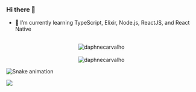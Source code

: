 ### Hi there 👋

- 🌱 I’m currently learning TypeScript, Elixir, Node.js, ReactJS, and React Native

<br/>

<div align="center"><img align="center" src="https://github-readme-stats.vercel.app/api/top-langs?username=daphnecarvalho&show_icons=true&hide_border=true&locale=en&layout=compact&theme=dracula" alt="daphnecarvalho" /></div>

<br/>

<div align="center"><img align="center" src="http://github-readme-streak-stats.herokuapp.com?user=daphnecarvalho&theme=dracula&hide_border=true&date_format=j%20M%5B%20Y%5D" alt="daphnecarvalho" /></div>

![Snake animation](https://github.com/daphnecarvalho/daphnecarvalho/blob/output/github-contribution-grid-snake.svg)

<a href="https://www.linkedin.com/in/daphnecarvalho/" target="_blank">
  <img src="https://img.shields.io/badge/LinkedIn-%230077B5.svg?&style=flat-square&logo=linkedin&logoColor=white">
</a>

<!-- 
- 🔭 I’m currently working on ...
- 👯 I’m looking to collaborate on ...
- 🤔 I’m looking for help with ...
- 💬 Ask me about ...
- 📫 How to reach me: ...
- 😄 Pronouns: ...
- ⚡ Fun fact: ...
-->
